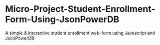 # Micro-Project-Student-Enrollment-Form-Using-JsonPowerDB
A simple &amp; interactive student enrollment web-form using Javascript and JsonPowerDB 
